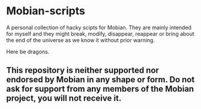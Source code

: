 # Mobian-scripts
A personal collection of hacky scipts for Mobian. They are mainly intended for myself and they might break, modify, disappear, reappear or bring about the end of the universe as we know it without prior warning.

Here be dragons.

## This repository is neither supported nor endorsed by Mobian in any shape or form. Do not ask for support from any members of the Mobian project, you will not receive it.

